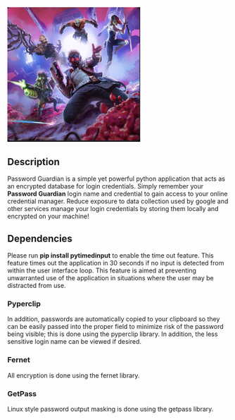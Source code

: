 
<img width="60%" height="30%" src="public/images/guardians.png"> 

## Description

Password Guardian is a simple yet powerful python application that acts as an encrypted database for login credentials. Simply remember your **Password Guardian** login name and credential to gain access to your online credential manager. Reduce exposure to data collection used by google and other services manage your login credentials by storing them locally and encrypted on your machine! 

## Dependencies

Please run **pip install pytimedinput** to enable the time out feature. This feature times out the application in 30 seconds if no input is detected from within the user interface loop. This feature is aimed at preventing unwarranted use of the application in situations where the user may be distracted from use.

### Pyperclip

In addition, passwords are automatically copied to your clipboard so they can be easily passed into the proper field to minimize risk of the password being visible; this is done using the pyperclip library. In addition, the less sensitive login name can be viewed if desired.

### Fernet

All encryption is done using the fernet library. 

### GetPass

Linux style password output masking is done using the getpass library.

